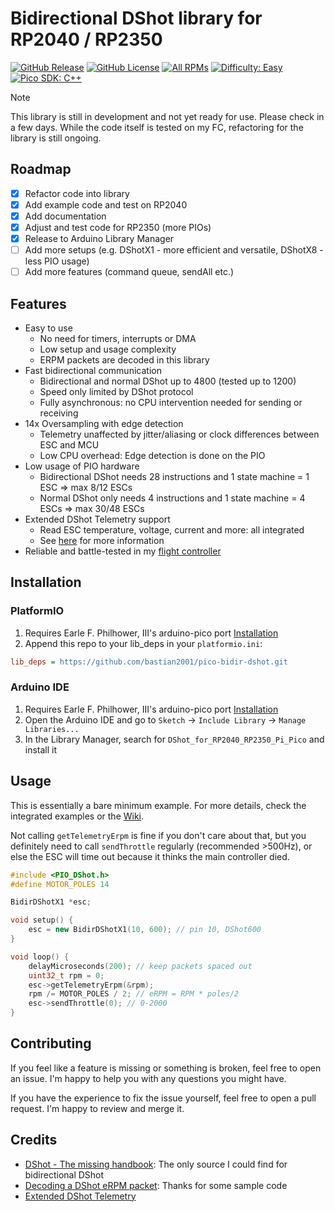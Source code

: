 # Bidirectional DShot library for RP2040 / RP2350

[![GitHub Release](https://img.shields.io/github/v/release/bastian2001/pico-bidir-dshot?color=48c21a&label=Release)](https://github.com/bastian2001/pico-bidir-dshot/releases)
[![GitHub License](https://img.shields.io/github/license/bastian2001/pico-bidir-dshot?color=blue&label=License)](https://www.gnu.org/licenses/gpl-3.0)
[![All RPMs](https://img.shields.io/badge/RPMs-To_the_Moon-48c21a)](#)
[![Difficulty: Easy](https://img.shields.io/badge/Difficulty-Easy-blue)](#installation)
[![Pico SDK: C++](https://img.shields.io/badge/Pico--SDK-C++-48c21a)](#)

> [!NOTE]
> This library is still in development and not yet ready for use. Please check in a few days. While the code itself is tested on my FC, refactoring for the library is still ongoing.

## Roadmap

-   [x] Refactor code into library
-   [x] Add example code and test on RP2040
-   [x] Add documentation
-   [x] Adjust and test code for RP2350 (more PIOs)
-   [x] Release to Arduino Library Manager
-   [ ] Add more setups (e.g. DShotX1 - more efficient and versatile, DShotX8 - less PIO usage)
-   [ ] Add more features (command queue, sendAll etc.)

## Features

-   Easy to use
    -   No need for timers, interrupts or DMA
    -   Low setup and usage complexity
    -   ERPM packets are decoded in this library
-   Fast bidirectional communication
    -   Bidirectional and normal DShot up to 4800 (tested up to 1200)
    -   Speed only limited by DShot protocol
    -   Fully asynchronous: no CPU intervention needed for sending or receiving
-   14x Oversampling with edge detection
    -   Telemetry unaffected by jitter/aliasing or clock differences between ESC and MCU
    -   Low CPU overhead: Edge detection is done on the PIO
-   Low usage of PIO hardware
    -   Bidirectional DShot needs 28 instructions and 1 state machine = 1 ESC => max 8/12 ESCs
    -   Normal DShot only needs 4 instructions and 1 state machine = 4 ESCs => max 30/48 ESCs
-   Extended DShot Telemetry support
    -   Read ESC temperature, voltage, current and more: all integrated
    -   See [here](https://github.com/bird-sanctuary/extended-dshot-telemetry) for more information
-   Reliable and battle-tested in my [flight controller](https://github.com/bastian2001/Kolibri-FC)

## Installation

### PlatformIO

1. Requires Earle F. Philhower, III's arduino-pico port [Installation](https://arduino-pico.readthedocs.io/en/latest/install.html)
2. Append this repo to your lib_deps in your `platformio.ini`:

```ini
lib_deps = https://github.com/bastian2001/pico-bidir-dshot.git
```

### Arduino IDE

1. Requires Earle F. Philhower, III's arduino-pico port [Installation](https://arduino-pico.readthedocs.io/en/latest/install.html)
2. Open the Arduino IDE and go to `Sketch` -> `Include Library` -> `Manage Libraries...`
3. In the Library Manager, search for `DShot_for_RP2040_RP2350_Pi_Pico` and install it

## Usage

This is essentially a bare minimum example. For more details, check the integrated examples or the [Wiki](https://github.com/bastian2001/pico-bidir-dshot/wiki).

Not calling `getTelemetryErpm` is fine if you don't care about that, but you definitely need to call `sendThrottle` regularly (recommended >500Hz), or else the ESC will time out because it thinks the main controller died.

```cpp
#include <PIO_DShot.h>
#define MOTOR_POLES 14

BidirDShotX1 *esc;

void setup() {
	esc = new BidirDShotX1(10, 600); // pin 10, DShot600
}

void loop() {
	delayMicroseconds(200); // keep packets spaced out
	uint32_t rpm = 0;
	esc->getTelemetryErpm(&rpm);
	rpm /= MOTOR_POLES / 2; // eRPM = RPM * poles/2
	esc->sendThrottle(0); // 0-2000
}
```

## Contributing

If you feel like a feature is missing or something is broken, feel free to open an issue. I'm happy to help you with any questions you might have.

If you have the experience to fix the issue yourself, feel free to open a pull request. I'm happy to review and merge it.

## Credits

-   [DShot - The missing handbook](https://brushlesswhoop.com/dshot-and-bidirectional-dshot/): The only source I could find for bidirectional DShot
-   [Decoding a DShot eRPM packet](https://github.com/betaflight/betaflight/blob/master/src/main/drivers/dshot_bitbang_decode.c): Thanks for some sample code
-   [Extended DShot Telemetry](https://github.com/bird-sanctuary/extended-dshot-telemetry)
